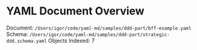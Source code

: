 # YAML Document Overview
Document: `/Users/igor/code/yaml-md/samples/ddd-part/bff-example.yaml`
Schema: `/Users/igor/code/yaml-md/samples/ddd-part/strategic-ddd.schema.yaml`
Objects Indexed: 7